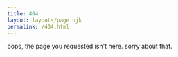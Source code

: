 ```yaml
---
title: 404
layout: layouts/page.njk
permalink: /404.html
---
```

oops, the page you requested isn't here. sorry about that.
